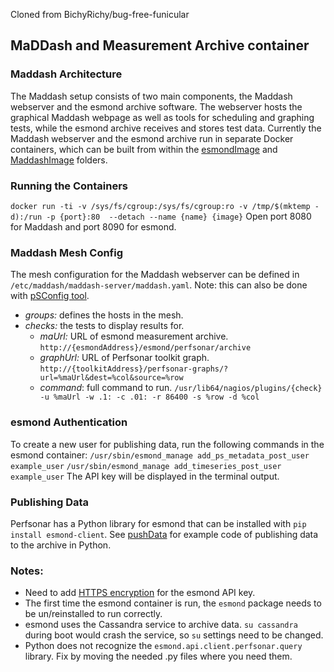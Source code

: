 Cloned from BichyRichy/bug-free-funicular

MaDDash and Measurement Archive container
-----
### Maddash Architecture
The Maddash setup consists of two main components, the Maddash webserver and the esmond archive software. The webserver hosts the graphical Maddash webpage as well as tools for scheduling and graphing tests, while the esmond archive receives and stores test data. Currently the Maddash webserver and the esmond archive run in separate Docker containers, which can be built from within the [esmondImage](https://github.com/BichyRichy/bug-free-funicular/tree/master/esmondImage) and [MaddashImage](https://github.com/BichyRichy/bug-free-funicular/tree/master/MaddashImage) folders.

### Running the Containers
```docker run -ti -v /sys/fs/cgroup:/sys/fs/cgroup:ro -v /tmp/$(mktemp -d):/run -p {port}:80  --detach --name {name} {image}```
Open port 8080 for Maddash and port 8090 for esmond.

### Maddash Mesh Config
The mesh configuration for the Maddash webserver can be defined in ```/etc/maddash/maddash-server/maddash.yaml```. 
Note: this can also be done with [pSConfig tool](https://docs.perfsonar.net/psconfig_maddash_agent.html).
* *groups:* defines the hosts in the mesh.
* *checks:* the tests to display results for.
    * *maUrl:* URL of esmond measurement archive.
    ```http://{esmondAddress}/esmond/perfsonar/archive```
    * *graphUrl:* URL of Perfsonar toolkit graph.
    ```http://{toolkitAddress}/perfsonar-graphs/?url=%maUrl&dest=%col&source=%row```
    * *command*: full command to run.
    ```/usr/lib64/nagios/plugins/{check} -u %maUrl -w .1: -c .01: -r 86400 -s %row -d %col```

### esmond Authentication
To create a new user for publishing data, run the following commands in the esmond container:
```/usr/sbin/esmond_manage add_ps_metadata_post_user example_user```
```/usr/sbin/esmond_manage add_timeseries_post_user example_user```
The API key will be displayed in the terminal output. 

### Publishing Data
Perfsonar has a Python library for esmond that can be installed with ```pip install esmond-client```. See [pushData](https://github.com/BichyRichy/bug-free-funicular/blob/master/MaddashImage/esmondAPI/pushData.py) for example code of publishing data to the archive in Python.
### Notes:
* Need to add [HTTPS encryption](https://httpd.apache.org/docs/2.4/ssl/ssl_howto.html) for the esmond API key.
* The first time the esmond container is run, the ```esmond``` package needs to be un/reinstalled to run correctly.
* esmond uses the Cassandra service to archive data. ```su cassandra``` during boot would crash the service, so ```su``` settings need to be changed.
* Python does not recognize the ```esmond.api.client.perfsonar.query``` library. Fix by moving the needed .py files where you need them.
